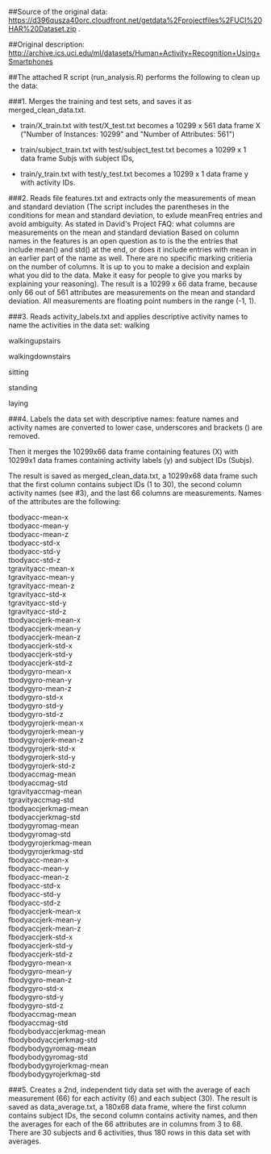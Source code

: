 ##Source of the original data: https://d396qusza40orc.cloudfront.net/getdata%2Fprojectfiles%2FUCI%20HAR%20Dataset.zip . 

##Original description: http://archive.ics.uci.edu/ml/datasets/Human+Activity+Recognition+Using+Smartphones

##The attached R script (run_analysis.R) performs the following to clean up the data:

###1. Merges the training and test sets, and saves it as merged_clean_data.txt.

- train/X_train.txt with test/X_test.txt becomes a 10299 x 561 data frame X ("Number of Instances: 10299" and "Number of Attributes: 561")

- train/subject_train.txt with test/subject_test.txt becomes a 10299 x 1 data frame Subjs with subject IDs,

- train/y_train.txt with test/y_test.txt becomes a 10299 x 1 data frame y with activity IDs.

###2. Reads file features.txt and extracts only the measurements of mean and standard deviation (The script includes the parentheses in the conditions for mean and standard deviation, to exlude meanFreq entries and avoid ambiguity. As stated in David's Project FAQ: what columns are measurements on the mean and standard deviation
Based on column names in the features is an open question as to is the the entries that include mean() and std() at the end, or does it include entries with mean in an earlier part of the name as well. There are no specific marking critieria on the number of columns. It is up to you to make a decision and explain what you did to the data. Make it easy for people to give you marks by explaining your reasoning).
The result is a 10299 x 66 data frame, because only 66 out of 561 attributes are measurements on the mean and standard deviation. All measurements are floating point numbers in the range (-1, 1).

###3. Reads activity_labels.txt and applies descriptive activity names to name the activities in the data set:
walking

walkingupstairs

walkingdownstairs

sitting

standing

laying

###4. Labels the data set with descriptive names: feature names and activity names are converted to lower case, underscores and brackets () are removed.

Then it merges the 10299x66 data frame containing features (X) with 10299x1 data frames containing activity labels (y) and subject IDs (Subjs).

The result is saved as merged_clean_data.txt, a 10299x68 data frame such that the first column contains subject IDs (1 to 30), the second column activity names (see #3), and the last 66 columns are measurements. Names of the attributes are the following:

tbodyacc-mean-x   
tbodyacc-mean-y   
tbodyacc-mean-z   
tbodyacc-std-x   
tbodyacc-std-y   
tbodyacc-std-z   
tgravityacc-mean-x   
tgravityacc-mean-y   
tgravityacc-mean-z   
tgravityacc-std-x   
tgravityacc-std-y   
tgravityacc-std-z   
tbodyaccjerk-mean-x   
tbodyaccjerk-mean-y   
tbodyaccjerk-mean-z   
tbodyaccjerk-std-x   
tbodyaccjerk-std-y   
tbodyaccjerk-std-z   
tbodygyro-mean-x   
tbodygyro-mean-y   
tbodygyro-mean-z   
tbodygyro-std-x   
tbodygyro-std-y   
tbodygyro-std-z   
tbodygyrojerk-mean-x   
tbodygyrojerk-mean-y   
tbodygyrojerk-mean-z   
tbodygyrojerk-std-x   
tbodygyrojerk-std-y   
tbodygyrojerk-std-z   
tbodyaccmag-mean   
tbodyaccmag-std   
tgravityaccmag-mean   
tgravityaccmag-std   
tbodyaccjerkmag-mean   
tbodyaccjerkmag-std   
tbodygyromag-mean   
tbodygyromag-std   
tbodygyrojerkmag-mean   
tbodygyrojerkmag-std   
fbodyacc-mean-x   
fbodyacc-mean-y   
fbodyacc-mean-z   
fbodyacc-std-x   
fbodyacc-std-y   
fbodyacc-std-z   
fbodyaccjerk-mean-x   
fbodyaccjerk-mean-y   
fbodyaccjerk-mean-z   
fbodyaccjerk-std-x   
fbodyaccjerk-std-y   
fbodyaccjerk-std-z   
fbodygyro-mean-x   
fbodygyro-mean-y   
fbodygyro-mean-z   
fbodygyro-std-x   
fbodygyro-std-y   
fbodygyro-std-z   
fbodyaccmag-mean   
fbodyaccmag-std   
fbodybodyaccjerkmag-mean   
fbodybodyaccjerkmag-std   
fbodybodygyromag-mean  
fbodybodygyromag-std   
fbodybodygyrojerkmag-mean   
fbodybodygyrojerkmag-std 

###5. Creates a 2nd, independent tidy data set with the average of each measurement (66) for each activity (6) and each subject (30).
The result is saved as data_average.txt, a 180x68 data frame, where the first column contains subject IDs, the second column contains activity names, and then the averages for each of the 66 attributes are in columns from 3 to 68. There are 30 subjects and 6 activities, thus 180 rows in this data set with averages.